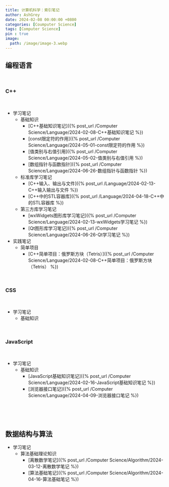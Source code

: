 ```yaml
---
title: 计算机科学：索引笔记
author: AshGrey
date: 2024-02-08 00:00:00 +0800
categories: [Coumputer Science]
tags: [Computer Science]
pin : true
image:
  path: /image/image-3.webp
---
```


## 编程语言

<br>

### C++

<br>

- 学习笔记
  - 基础知识
    - [C++基础知识笔记]({% post_url /Computer Science/Language/2024-02-08-C++基础知识笔记 %})
    - [const限定符的作用]({% post_url /Computer Science/Language/2024-05-01-const限定符的作用 %})
    - [值类别与右值引用]({% post_url /Computer Science/Language/2024-05-02-值类别与右值引用 %})
    - [数组指针与函数指针]({% post_url /Computer Science/Language/2024-06-26-数组指针与函数指针 %})
  - 标准库学习笔记
    - [C++输入、输出与文件]({% post_url /Language/2024-02-13-C++输入输出与文件 %})
    - [C++中的STL容器库]({% post_url /Language/2024-04-18-C++中的STL容器库 %})
  - 第三方库学习笔记
    - [wxWidgets图形库学习笔记]({% post_url /Computer Science/Language/2024-02-13-wxWidgets学习笔记 %})
    - [Qt图形库学习笔记]({% post_url /Computer Science/Language/2024-06-26-Qt学习笔记 %})
- 实践笔记
  - 简单项目
    - [C++简单项目：俄罗斯方块（Tetris）]({% post_url /Computer Science/Language/2024-02-08-C++简单项目：俄罗斯方块（Tetris） %})

  
<br>

### CSS

<br>

- 学习笔记
    - 基础知识

<br>

### JavaScript

<br>

- 学习笔记
  - 基础知识
    - [JavaScript基础知识笔记]({% post_url /Computer Science/Language/2024-02-16-JavaScript基础知识笔记 %})
    - [浏览器接口笔记]({% post_url /Computer Science/Language/2024-04-09-浏览器接口笔记 %})

<br>

<br>

<br>

## 数据结构与算法

- 学习笔记
  - 算法基础理论知识
    - [离散数学笔记]({% post_url /Computer Science/Algorithm/2024-03-12-离散数学笔记 %})
    - [算法基础笔记]({% post_url /Computer Science/Algorithm/2024-04-16-算法基础笔记 %})
